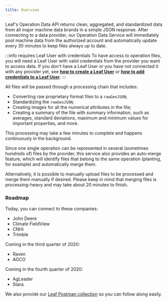 ```yaml
---
title: Overview
---
```


Leaf's Operation Data API returns clean, aggregated, and standardized data
from all major machine data brands in a simple JSON response. After connecting
to a data provider, our Operation Data Service will immediately pool machine data from the authorized account and
automatically update every 30 minutes to keep files always up to date.

:::info requires Leaf User with credentials
To have access to operation files, you will need a Leaf User with valid credentials
from the provider you want to access data. If you don't have a Leaf User or you
have not connected it with any provider yet, see **[how to create a Leaf User]()**
or **[how to add credentials to a Leaf User]()**.
:::

All files will be passed through a processing chain that includes:
- Converting raw proprietary format files to a `rawGeoJSON`;
- Standardizing the `rawGeoJSON`;
- Creating images for all the numerical attributes in the file;
- Creating a summary of the file with summary information, such as averages,
standard deviations, maximum and minimum values ​​for important properties, and more.

This processing may take a few minutes to complete and happens continuously 
in the background.

Since one single operation can be represented in several (sometimes hundreds of) files by the provider,
this service also provides an auto-merge feature, which will identify files that
 belong to the same operation (planting, for example) and automatically merge them.

Alternatively, it is possible to manually upload files to be processed and merge
them manually if desired. Please keep in mind that merging files is processing-heavy
and may take about 20 minutes to finish.

### Roadmap
Today, you can connect to these companies:

- John Deere
- Climate FieldView
- CNHi
- Trimble

Coming in the third quarter of 2020:

- Raven
- AGCO

Coming in the fourth quarter of 2020:

- AgLeader
- Stara

We also provide our [Leaf Postman collection][leaf_postman_url] so you can follow
along easily.


[leaf_postman_url]: https://github.com/Leaf-Agriculture/Leaf-quickstart-Postman-collection
